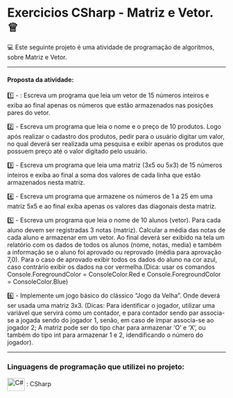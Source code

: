 # Exercicios CSharp - Matriz e Vetor. ♕
💻 Este seguinte projeto é uma atividade de programação de algoritmos, sobre Matriz e Vetor.

----------------------------------------------------------------------------
#### Proposta da atividade:

1️⃣ - : Escreva um programa que leia um vetor de 15 números inteiros e exiba ao final apenas os números que estão armazenados nas posições pares do vetor.

2️⃣ - Escreva um programa que leia o nome e o preço de 10 produtos. Logo após realizar o cadastro dos produtos, pedir para o usuário digitar um valor, no qual deverá ser realizada uma pesquisa e exibir apenas os produtos que possuem preço até o valor digitado pelo usuário. 

3️⃣ - Escreva um programa que leia uma matriz (3x5 ou 5x3) de 15 números inteiros e exiba ao final a soma dos valores de cada linha que estão armazenados nesta matriz. 

4️⃣ - Escreva um programa que armazene os números de 1 a 25 em uma matriz 5x5 e ao final exiba apenas os valores das diagonais desta matriz.

5️⃣ - Escreva um programa que leia o nome de 10 alunos (vetor). Para cada aluno devem ser registradas 3 notas (matriz). Calcular a média das notas de cada aluno e armazenar em um vetor. Ao final deverá ser exibido na tela um relatório com os dados de todos os alunos (nome, notas, media) e também a informação se o aluno foi aprovado ou reprovado (média para aprovação 7,0). Para o caso de aprovado exibir todos os dados do aluno na cor azul, caso contrário exibir os dados na cor vermelha.(Dica: usar os comandos Console.ForegroundColor = ConsoleColor.Red e Console.ForegroundColor = ConsoleColor.Blue)

6️⃣ - Implemente um jogo básico do clássico “Jogo da Velha”. Onde deverá ser usada uma matriz 3x3. (Dicas: Para identificar o jogador, utilizar uma variável que servirá como um contador, e para contador sendo par associa-se a jogada sendo do jogador 1, senão, em caso de ímpar associa-se ao jogador 2; A matriz pode ser do tipo char para armazenar ‘O’ e ‘X’, ou também do tipo int para armazenar 1 e 2, idendificando o número do jogador). 

----------------------------------------------------------------------------

### Linguagens de programação que utilizei no projeto: 

 <img  align="center" alt="C#" height="30" width="40" src="https://cdn.jsdelivr.net/gh/devicons/devicon/icons/csharp/csharp-original.svg" /> :  CSharp
